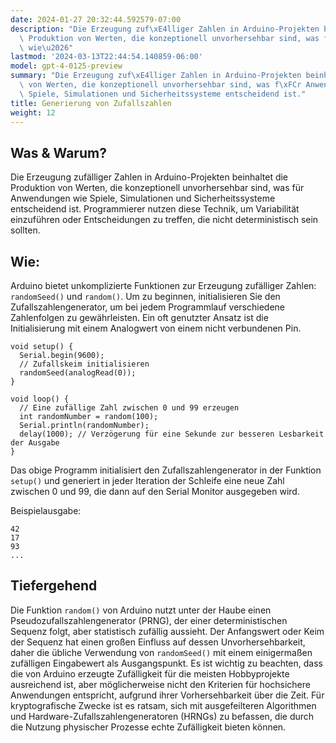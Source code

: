 ```yaml
---
date: 2024-01-27 20:32:44.592579-07:00
description: "Die Erzeugung zuf\xE4lliger Zahlen in Arduino-Projekten beinhaltet die\
  \ Produktion von Werten, die konzeptionell unvorhersehbar sind, was f\xFCr Anwendungen\
  \ wie\u2026"
lastmod: '2024-03-13T22:44:54.140859-06:00'
model: gpt-4-0125-preview
summary: "Die Erzeugung zuf\xE4lliger Zahlen in Arduino-Projekten beinhaltet die Produktion\
  \ von Werten, die konzeptionell unvorhersehbar sind, was f\xFCr Anwendungen wie\
  \ Spiele, Simulationen und Sicherheitssysteme entscheidend ist."
title: Generierung von Zufallszahlen
weight: 12
---
```


## Was & Warum?
Die Erzeugung zufälliger Zahlen in Arduino-Projekten beinhaltet die Produktion von Werten, die konzeptionell unvorhersehbar sind, was für Anwendungen wie Spiele, Simulationen und Sicherheitssysteme entscheidend ist. Programmierer nutzen diese Technik, um Variabilität einzuführen oder Entscheidungen zu treffen, die nicht deterministisch sein sollten.

## Wie:
Arduino bietet unkomplizierte Funktionen zur Erzeugung zufälliger Zahlen: `randomSeed()` und `random()`. Um zu beginnen, initialisieren Sie den Zufallszahlengenerator, um bei jedem Programmlauf verschiedene Zahlenfolgen zu gewährleisten. Ein oft genutzter Ansatz ist die Initialisierung mit einem Analogwert von einem nicht verbundenen Pin.

```Arduino
void setup() {
  Serial.begin(9600);
  // Zufallskeim initialisieren
  randomSeed(analogRead(0));
}

void loop() {
  // Eine zufällige Zahl zwischen 0 und 99 erzeugen
  int randomNumber = random(100);
  Serial.println(randomNumber);
  delay(1000); // Verzögerung für eine Sekunde zur besseren Lesbarkeit der Ausgabe
}
```

Das obige Programm initialisiert den Zufallszahlengenerator in der Funktion `setup()` und generiert in jeder Iteration der Schleife eine neue Zahl zwischen 0 und 99, die dann auf den Serial Monitor ausgegeben wird.

Beispielausgabe:
```
42
17
93
...
```

## Tiefergehend
Die Funktion `random()` von Arduino nutzt unter der Haube einen Pseudozufallszahlengenerator (PRNG), der einer deterministischen Sequenz folgt, aber statistisch zufällig aussieht. Der Anfangswert oder Keim der Sequenz hat einen großen Einfluss auf dessen Unvorhersehbarkeit, daher die übliche Verwendung von `randomSeed()` mit einem einigermaßen zufälligen Eingabewert als Ausgangspunkt. Es ist wichtig zu beachten, dass die von Arduino erzeugte Zufälligkeit für die meisten Hobbyprojekte ausreichend ist, aber möglicherweise nicht den Kriterien für hochsichere Anwendungen entspricht, aufgrund ihrer Vorhersehbarkeit über die Zeit. Für kryptografische Zwecke ist es ratsam, sich mit ausgefeilteren Algorithmen und Hardware-Zufallszahlengeneratoren (HRNGs) zu befassen, die durch die Nutzung physischer Prozesse echte Zufälligkeit bieten können.
